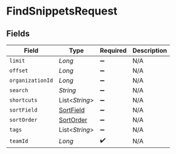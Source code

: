 # FindSnippetsRequest


## Fields

| Field                                             | Type                                              | Required                                          | Description                                       |
| ------------------------------------------------- | ------------------------------------------------- | ------------------------------------------------- | ------------------------------------------------- |
| `limit`                                           | *Long*                                            | :heavy_minus_sign:                                | N/A                                               |
| `offset`                                          | *Long*                                            | :heavy_minus_sign:                                | N/A                                               |
| `organizationId`                                  | *Long*                                            | :heavy_minus_sign:                                | N/A                                               |
| `search`                                          | *String*                                          | :heavy_minus_sign:                                | N/A                                               |
| `shortcuts`                                       | List<*String*>                                    | :heavy_minus_sign:                                | N/A                                               |
| `sortField`                                       | [SortField](../../models/operations/SortField.md) | :heavy_minus_sign:                                | N/A                                               |
| `sortOrder`                                       | [SortOrder](../../models/operations/SortOrder.md) | :heavy_minus_sign:                                | N/A                                               |
| `tags`                                            | List<*String*>                                    | :heavy_minus_sign:                                | N/A                                               |
| `teamId`                                          | *Long*                                            | :heavy_check_mark:                                | N/A                                               |
